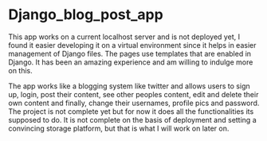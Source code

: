# Django_blog_post_app
This app works on a current localhost server and is not deployed yet, 
I found it easier developing it on a virtual environment since it helps in easier management of Django files.
The pages use templates that are enabled in Django.
It has been an amazing experience and am willing to indulge more on this.

The app works like a blogging system like twitter and allows users to sign up, login, post their content, see other peoples content, edit and delete their own content and finally, change their usernames, profile pics and password.
The project is not complete yet but for now it does all the functionalities its supposed to do.
It is not complete on the basis of deployment and setting a convincing storage platform, but that is what I will work on later on.
